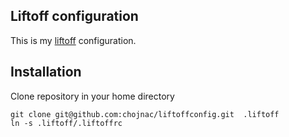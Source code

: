 Liftoff configuration
-------------
This is my [liftoff](https://github.com/thoughtbot/liftoff) configuration.


Installation
---------
Clone repository in your home directory

```
git clone git@github.com:chojnac/liftoffconfig.git  .liftoff
ln -s .liftoff/.liftoffrc
```
